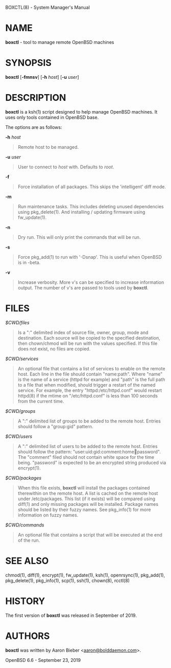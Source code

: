 BOXCTL(8) - System Manager's Manual

# NAME

**boxctl** - tool to manage remote
OpenBSD
machines

# SYNOPSIS

**boxctl**
\[**-fmnsv**]
\[**-h**&nbsp;*host*]
\[**-u**&nbsp;*user*]

# DESCRIPTION

**boxctl**
is a
ksh(1)
script designed to help manage
OpenBSD
machines.
It uses only tools contained in
OpenBSD
base.

The options are as follows:

**-h** *host*

> Remote host to be managed.

**-u** *user*

> User to connect to
> *host*
> with.
> Defaults to
> *root*.

**-f**

> Force installation of all packages.
> This skips the 'intelligent' diff mode.

**-m**

> Run maintenance tasks.
> This includes deleting unused dependencies using
> pkg\_delete(1).
> And installing / updating firmware using
> fw\_update(1).

**-n**

> Dry run.
> This will only print the commands that will be run.

**-s**

> Force
> pkg\_add(1)
> to run with '-Dsnap'.
> This is useful when
> OpenBSD
> is in -beta.

**-v**

> Increase verbosity.
> More v's can be specified to increase information output.
> The number of v's are passed to tools used by
> **boxctl**.

# FILES

*$CWD/files*

> Is a ":" delimited index of source file, owner, group, mode and destination.
> Each source will be copied to the specified destination, then chown/chmod will
> be run with the values specified.
> If this file does not exist, no files are copied.

*$CWD/services*

> An optional file that contains a list of services to enable on the remote
> host.
> Each line in the file should contain "name:path".
> Where "name" is the name of a service (httpd for example) and "path" is the
> full path to a file that when modified, should trigger a restart of the named
> service.
> For example, the entry "httpd:/etc/httpd.conf" would restart
> httpd(8)
> if the mtime on "/etc/httpd.conf" is less than 100 seconds from the current
> time.

*$CWD/groups*

> A ":" delimited list of groups to be added to the remote host.
> Entries should follow a "group:gid" pattern.

*$CWD/users*

> A ":" delimited list of users to be added to the remote host.
> Entries should follow the pattern: "user:uid:gid:comment:home:shell:password".
> The "comment" filed should not contain white space for the time being.
> "password" is expected to be an encrypted string produced via
> encrypt(1).

*$CWD/packages*

> When this file exists,
> **boxctl**
> will install the packages contained therewithin on the remote host.
> A list is cached on the remote host under /etc/packages.
> This list (if it exists) will be compared using
> diff(1)
> and only missing packages will be installed.
> Package names should be listed by their fuzzy names.
> See
> pkg\_info(1)
> for more information on fuzzy names.

*$CWD/commands*

> An optional file that contains a script that will be executed at the end of
> the run.

# SEE ALSO

chmod(1),
diff(1),
encrypt(1),
fw\_update(1),
ksh(1),
openrsync(1),
pkg\_add(1),
pkg\_delete(1),
pkg\_info(1),
scp(1),
ssh(1),
chown(8),
rcctl(8)

# HISTORY

The first version of
**boxctl**
was released in September of 2019.

# AUTHORS

**boxctl**
was written by
Aaron Bieber &lt;[aaron@bolddaemon.com](mailto:aaron@bolddaemon.com)&gt;.

OpenBSD 6.6 - September 23, 2019
